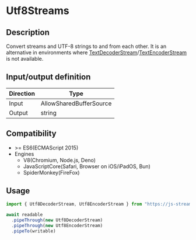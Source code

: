 # Utf8Streams

## Description
Convert streams and UTF-8 strings to and from each other.
It is an alternative in environments where [TextDecoderStream](https://developer.mozilla.org/en-US/docs/Web/API/TextDecoderStream)/[TextEncoderStream](https://developer.mozilla.org/en-US/docs/Web/API/TextEncoderStream) is not available.

## Input/output definition
|Direction|Type|
|-|-|
|Input|AllowSharedBufferSource|
|Output|string|

## Compatibility
* \>= ES6(ECMAScript 2015)
* Engines
  * V8(Chromium, Node.js, Deno)
  * JavaScriptCore(Safari, Browser on iOS/iPadOS, Bun)
  * SpiderMonkey(FireFox)

## Usage
```ts
import { Utf8DecoderStream, Utf8EncoderStream } from "https://js-streams.pages.dev/Utf8Streams/Utf8Streams.mjs"

await readable
  .pipeThrough(new Utf8DecoderStream)
  .pipeThrough(new Utf8EncoderStream)
  .pipeTo(writable)
```